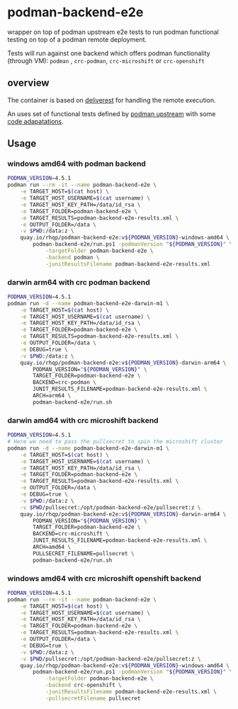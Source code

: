 # podman-backend-e2e

wrapper on top of podman upstream e2e tests to run podman functional testing on top of a podman remote deployment.

Tests will run against one backend which offers podman functionality (through VM): `podman` , `crc-podman`, `crc-microshift` or `crc-openshift`

## overview

The container is based on [deliverest](https://github.com/adrianriobo/deliverest) for handling the remote execution.

An uses set of functional tests defined by [podman upstream](https://github.com/containers/podman/tree/main/test/e2e) with some [code adapatations](https://github.com/adrianriobo/podman/commit/c4eb6ebdca431ea5df51576764b651f97d80c6e9).

## Usage

### windows amd64 with podman backend

```bash
PODMAN_VERSION=4.5.1
podman run --rm -it --name podman-backend-e2e \
    -e TARGET_HOST=$(cat host) \
    -e TARGET_HOST_USERNAME=$(cat username) \
    -e TARGET_HOST_KEY_PATH=/data/id_rsa \
    -e TARGET_FOLDER=podman-backend-e2e \
    -e TARGET_RESULTS=podman-backend-e2e-results.xml \
    -e OUTPUT_FOLDER=/data \
    -v $PWD:/data:z \
    quay.io/rhqp/podman-backend-e2e:v${PODMAN_VERSION}-windows-amd64 \
        podman-backend-e2e/run.ps1 -podmanVersion "${PODMAN_VERSION}" \
            -targetFolder podman-backend-e2e \
            -backend podman \
            -junitResultsFilename podman-backend-e2e-results.xml
```

### darwin arm64 with crc podman backend

```bash
PODMAN_VERSION=4.5.1
podman run -d --name podman-backend-e2e-darwin-m1 \
    -e TARGET_HOST=$(cat host) \
    -e TARGET_HOST_USERNAME=$(cat username) \
    -e TARGET_HOST_KEY_PATH=/data/id_rsa \
    -e TARGET_FOLDER=podman-backend-e2e \
    -e TARGET_RESULTS=podman-backend-e2e-results.xml \
    -e OUTPUT_FOLDER=/data \
    -e DEBUG=true \
    -v $PWD:/data:z \
    quay.io/rhqp/podman-backend-e2e:v${PODMAN_VERSION}-darwin-arm64 \
        PODMAN_VERSION="${PODMAN_VERSION}" \
        TARGET_FOLDER=podman-backend-e2e \
        BACKEND=crc-podman \
        JUNIT_RESULTS_FILENAME=podman-backend-e2e-results.xml \
        ARCH=arm64 \
        podman-backend-e2e/run.sh
```

### darwin amd64 with crc microshift backend

```bash
PODMAN_VERSION=4.5.1
# Here we need to pass the pullsecret to spin the microshift cluster
podman run -d --name podman-backend-e2e-darwin-m1 \
    -e TARGET_HOST=$(cat host) \
    -e TARGET_HOST_USERNAME=$(cat username) \
    -e TARGET_HOST_KEY_PATH=/data/id_rsa \
    -e TARGET_FOLDER=podman-backend-e2e \
    -e TARGET_RESULTS=podman-backend-e2e-results.xml \
    -e OUTPUT_FOLDER=/data \
    -e DEBUG=true \
    -v $PWD:/data:z \
    -v $PWD/pullsecret:/opt/podman-backend-e2e/pullsecret:z \
    quay.io/rhqp/podman-backend-e2e:v${PODMAN_VERSION}-darwin-arm64 \
        PODMAN_VERSION="${PODMAN_VERSION}" \
        TARGET_FOLDER=podman-backend-e2e \
        BACKEND=crc-microshift \
        JUNIT_RESULTS_FILENAME=podman-backend-e2e-results.xml \
        ARCH=amd64 \
        PULLSECRET_FILENAME=pullsecret \
        podman-backend-e2e/run.sh
```

### windows amd64 with crc microshift openshift backend

```bash
PODMAN_VERSION=4.5.1
podman run --rm -it --name podman-backend-e2e \
    -e TARGET_HOST=$(cat host) \
    -e TARGET_HOST_USERNAME=$(cat username) \
    -e TARGET_HOST_KEY_PATH=/data/id_rsa \
    -e TARGET_FOLDER=podman-backend-e2e \
    -e TARGET_RESULTS=podman-backend-e2e-results.xml \
    -e OUTPUT_FOLDER=/data \
    -e DEBUG=true \
    -v $PWD:/data:z \
    -v $PWD/pullsecret:/opt/podman-backend-e2e/pullsecret:z \
    quay.io/rhqp/podman-backend-e2e:v${PODMAN_VERSION}-windows-amd64 \
        podman-backend-e2e/run.ps1 -podmanVersion "${PODMAN_VERSION}" \
            -targetFolder podman-backend-e2e \
            -backend crc-openshift \
            -junitResultsFilename podman-backend-e2e-results.xml \
            -pullsecretFilename pullsecret
```
